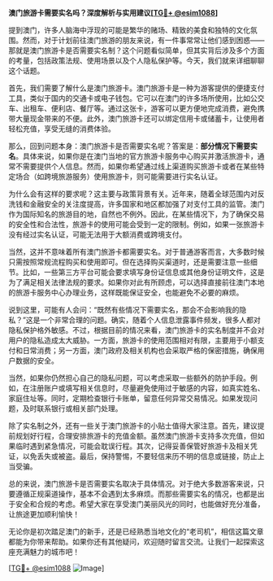 **澳门旅游卡需要实名吗？深度解析与实用建议[[TG💪+ @esim1088](https://t.me/s/esim1088)]**

提到澳门，许多人脑海中浮现的可能是繁华的赌场、精致的美食和独特的文化氛围。然而，对于计划前往澳门旅游的朋友来说，有一件事常常让他们感到困惑——那就是澳门旅游卡是否需要实名制？这个问题看似简单，但其实背后涉及多个方面的考量，包括政策法规、使用场景以及个人隐私保护等。今天，我们就来详细聊聊这个话题。

首先，我们需要了解什么是澳门旅游卡。澳门旅游卡是一种为游客提供的便捷支付工具，类似于国内的交通卡或电子钱包。它可以在澳门的许多场所使用，比如公交车、出租车、便利店、餐厅等。通过这张卡，游客可以更方便地完成消费，避免携带大量现金带来的不便。此外，澳门旅游卡还可以绑定信用卡或储蓄卡，让使用者轻松充值，享受无缝的消费体验。

那么，回到问题本身：澳门旅游卡是否需要实名呢？答案是：**部分情况下需要实名**。具体来说，如果你是在澳门当地的官方旅游卡服务中心购买并激活旅游卡，通常不需要提供个人信息。然而，如果你希望通过线上渠道购买旅游卡或者在某些特定场合（如跨境旅游服务）使用旅游卡，则可能需要进行实名认证。

为什么会有这样的要求呢？这主要与政策背景有关。近年来，随着全球范围内对反洗钱和金融安全的关注度提高，许多国家和地区都加强了对支付工具的监管。澳门作为国际知名的旅游目的地，自然也不例外。因此，在某些情况下，为了确保交易的安全性和合法性，旅游卡的使用可能会受到一定的限制。例如，如果一张旅游卡没有经过实名认证，可能无法用于大额消费或跨境支付。

当然，这并不意味着所有澳门旅游卡都需要实名。对于普通游客而言，大多数时候只需按照常规流程购买和使用即可。但在选择购买渠道时，还是需要注意一些细节。比如，一些第三方平台可能会要求填写身份证信息或其他身份证明文件，这是为了满足相关法律法规的要求。如果你对此有所顾虑，可以选择直接前往澳门本地的旅游卡服务中心办理业务，这样既能保证安全，也能避免不必要的麻烦。

说到这里，可能有人会问：“既然有些情况下需要实名，那会不会影响我的隐私？”这是一个非常合理的问题。确实，随着个人信息泄露事件频发，很多人都对隐私保护格外敏感。不过，根据目前的情况来看，澳门旅游卡的实名制度并不会对用户的隐私造成太大威胁。一方面，旅游卡的使用范围相对有限，主要用于小额支付和日常消费；另一方面，澳门政府及相关机构也会采取严格的保密措施，确保用户数据的安全。

当然，如果你仍然担心自己的隐私问题，可以考虑采取一些额外的防护手段。例如，在注册账户或填写相关信息时，尽量避免使用过于敏感的内容，如真实姓名、家庭住址等。同时，定期检查银行卡账单，留意任何异常交易情况。如果发现问题，及时联系银行或相关部门处理。

除了实名制之外，还有一些关于澳门旅游卡的小贴士值得大家注意。首先，建议提前规划好行程，合理安排旅游卡的充值金额。虽然澳门旅游卡支持多次充值，但如果临时遇到紧急情况，可能会耽误行程。其次，记得妥善保管好旅游卡及相关凭证，以免丢失或被盗。最后，保持警惕，不要轻信来历不明的信息或链接，防止上当受骗。

总的来说，澳门旅游卡是否需要实名取决于具体情况。对于绝大多数游客来说，只要遵循正规渠道操作，基本不会遇到太多麻烦。而那些需要实名的情况，也都是出于安全和合规的考虑。希望大家在享受澳门美丽风光的同时，也能做好充分准备，让旅途更加顺利愉快！

无论你是初次踏足澳门的新手，还是已经熟悉当地文化的“老司机”，相信这篇文章都能为你带来帮助。如果你还有其他疑问，欢迎随时留言交流。让我们一起探索这座充满魅力的城市吧！

[[TG💪+ @esim1088](https://t.me/s/esim1088) ![Image](https://i.postimg.cc/4NQfJmqS/Snipaste-2025-05-13-00-14-12.png)]